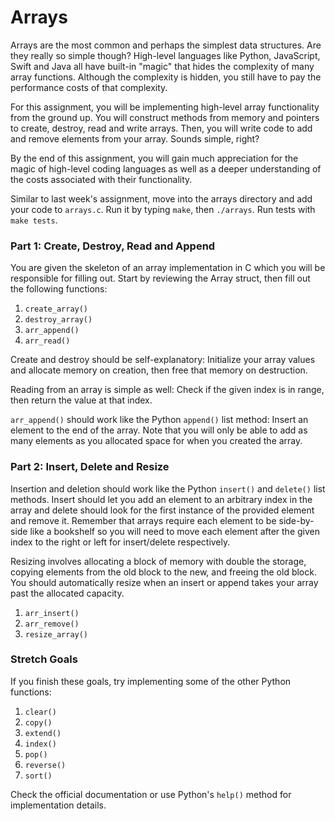 # Arrays

Arrays are the most common and perhaps the simplest data structures. Are they really so simple though? High-level languages like Python, JavaScript, Swift and Java all have built-in "magic" that hides the complexity of many array functions. Although the complexity is hidden, you still have to pay the performance costs of that complexity.

For this assignment, you will be implementing high-level array functionality from the ground up. You will construct methods from memory and pointers to create, destroy, read and write arrays. Then, you will write code to add and remove elements from your array. Sounds simple, right?

By the end of this assignment, you will gain much appreciation for the magic of high-level coding languages as well as a deeper understanding of the costs associated with their functionality.

Similar to last week's assignment, move into the arrays directory and add your code to `arrays.c`. Run it by typing `make`, then `./arrays`. Run tests with `make tests`.

### Part 1: Create, Destroy, Read and Append

You are given the skeleton of an array implementation in C which you will be responsible for filling out. Start by reviewing the Array struct, then fill out the following functions:

1. `create_array()`
2. `destroy_array()`
3. `arr_append()`
4. `arr_read()`

Create and destroy should be self-explanatory: Initialize your array values and allocate memory on creation, then free that memory on destruction.

Reading from an array is simple as well: Check if the given index is in range, then return the value at that index.

`arr_append()` should work like the Python `append()` list method: Insert an element to the end of the array. Note that you will only be able to add as many elements as you allocated space for when you created the array.

### Part 2: Insert, Delete and Resize

Insertion and deletion should work like the Python `insert()` and `delete()` list methods. Insert should let you add an element to an arbitrary index in the array and delete should look for the first instance of the provided element and remove it. Remember that arrays require each element to be side-by-side like a bookshelf so you will need to move each element after the given index to the right or left for insert/delete respectively.

Resizing involves allocating a block of memory with double the storage, copying elements from the old block to the new, and freeing the old block. You should automatically resize when an insert or append takes your array past the allocated capacity.

1. `arr_insert()`
2. `arr_remove()`
3. `resize_array()`

### Stretch Goals

If you finish these goals, try implementing some of the other Python functions:

1. `clear()`
2. `copy()`
3. `extend()`
4. `index()`
5. `pop()`
6. `reverse()`
7. `sort()`

Check the official documentation or use Python's `help()` method for implementation details.